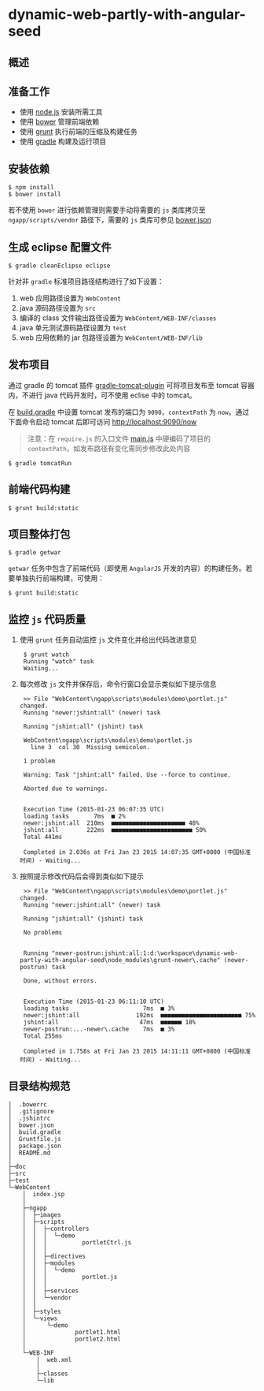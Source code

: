 dynamic-web-partly-with-angular-seed
====================================


概述
----


准备工作
-------

* 使用 [node.js](http://nodejs.org/) 安装所需工具
* 使用 [bower](http://bower.io/) 管理前端依赖
* 使用 [grunt](http://gruntjs.com/) 执行前端的压缩及构建任务
* 使用 [gradle](http://gradle.org/) 构建及运行项目


安装依赖
--------

    $ npm install
    $ bower install

若不使用 `bower` 进行依赖管理则需要手动将需要的 `js` 类库拷贝至 `ngapp/scripts/vendor` 路径下，需要的 `js` 类库可参见 [bower.json](bower.json)


生成 eclipse 配置文件
-------------------

    $ gradle cleanEclipse eclipse

针对非 `gradle` 标准项目路径结构进行了如下设置：

1. web 应用路径设置为 `WebContent`
2. java 源码路径设置为 `src`
3. 编译的 class 文件输出路径设置为 `WebContent/WEB-INF/classes`
4. java 单元测试源码路径设置为 `test` 
5. web 应用依赖的 jar 包路径设置为 `WebContent/WEB-INF/lib`


发布项目
-------

通过 gradle 的 tomcat 插件 [gradle-tomcat-plugin](https://github.com/bmuschko/gradle-tomcat-plugin) 可将项目发布至 tomcat 容器内，不进行 java 代码开发时，可不使用 eclise 中的 tomcat。

在 [build.gradle](build.gradle) 中设置 tomcat 发布的端口为 `9090`，`contextPath` 为 `now`。通过下面命令启动 tomcat 后即可访问 [http://localhost:9090/now](http://localhost:9090/now)

> 注意：在 `require.js` 的入口文件 [main.js](WebContent/ngapp/scripts/main.js) 中硬编码了项目的 `contextPath`，如发布路径有变化需同步修改此处内容

    $ gradle tomcatRun


前端代码构建
-----------

    $ grunt build:static


项目整体打包
-----------

    $ gradle getwar

`getwar` 任务中包含了前端代码（即使用 `AngularJS` 开发的内容）的构建任务。若要单独执行前端构建，可使用：

    $ grunt build:static


监控 `js` 代码质量
-----------------

1. 使用 `grunt` 任务自动监控 `js` 文件变化并给出代码改进意见

        $ grunt watch
        Running "watch" task
        Waiting...

2. 每次修改 `js` 文件并保存后，命令行窗口会显示类似如下提示信息

        >> File "WebContent\ngapp\scripts\modules\demo\portlet.js" changed.
        Running "newer:jshint:all" (newer) task
        
        Running "jshint:all" (jshint) task
        
        WebContent\ngapp\scripts\modules\demo\portlet.js
          line 3  col 30  Missing semicolon.
        
        1 problem
        
        Warning: Task "jshint:all" failed. Use --force to continue.
        
        Aborted due to warnings.
        
        
        Execution Time (2015-01-23 06:07:35 UTC)
        loading tasks       7ms  ■ 2%
        newer:jshint:all  210ms  ■■■■■■■■■■■■■■■■■■■■■ 48%
        jshint:all        222ms  ■■■■■■■■■■■■■■■■■■■■■■■ 50%
        Total 441ms
        
        Completed in 2.036s at Fri Jan 23 2015 14:07:35 GMT+0800 (中国标准时间) - Waiting...

4. 按照提示修改代码后会得到类似如下提示

        >> File "WebContent\ngapp\scripts\modules\demo\portlet.js" changed.
        Running "newer:jshint:all" (newer) task
        
        Running "jshint:all" (jshint) task
        
        No problems
        
        
        Running "newer-postrun:jshint:all:1:d:\workspace\dynamic-web-partly-with-angular-seed\node_modules\grunt-newer\.cache" (newer-postrun) task
        
        Done, without errors.
        
        
        Execution Time (2015-01-23 06:11:10 UTC)
        loading tasks                     7ms  ■ 3%
        newer:jshint:all                192ms  ■■■■■■■■■■■■■■■■■■■■■■■ 75%
        jshint:all                       47ms  ■■■■■■ 18%
        newer-postrun:...-newer\.cache    7ms  ■ 3%
        Total 255ms
        
        Completed in 1.758s at Fri Jan 23 2015 14:11:11 GMT+0800 (中国标准时间) - Waiting...


目录结构规范
-----------

    │  .bowerrc
    │  .gitignore
    │  .jshintrc
    │  bower.json
    │  build.gradle
    │  Gruntfile.js
    │  package.json
    │  README.md
    │  
    ├─doc
    ├─src
    ├─test
    └─WebContent
        │  index.jsp
        │  
        ├─ngapp
        │  ├─images
        │  ├─scripts
        │  │  ├─controllers
        │  │  │  └─demo
        │  │  │          portletCtrl.js
        │  │  │          
        │  │  ├─directives
        │  │  ├─modules
        │  │  │  └─demo
        │  │  │          portlet.js
        │  │  │          
        │  │  ├─services
        │  │  └─vendor
        │  │                  
        │  ├─styles
        │  └─views
        │      └─demo
        │              portlet1.html
        │              portlet2.html
        │              
        └─WEB-INF
            │  web.xml
            │  
            ├─classes
            └─lib

